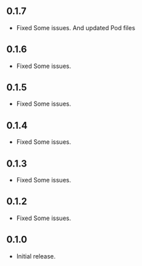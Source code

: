 ## 0.1.7

* Fixed Some issues. And updated Pod files
## 0.1.6

* Fixed Some issues.
## 0.1.5

* Fixed Some issues.
## 0.1.4

* Fixed Some issues.
## 0.1.3

* Fixed Some issues.
## 0.1.2

* Fixed Some issues.

## 0.1.0

* Initial release.
